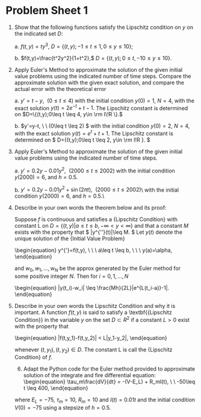 # Problem Sheet 1

1.  Show that the following functions satisfy the Lipschitz condition on $y$ on the indicated set $D$:

    a. $f(t,y)=ty^3,$  $D=\{(t,y);-1\leq t \leq 1, 0\leq y \leq 10\};$

    b. $f(t,y)=\frac{t^2y^2}{1+t^2},$  $D=\{(t,y);0\leq t, -10\leq y \leq 10 \}.$

2. Apply Euler's Method to approximate the solution of the given initial value problems using the indicated number of time steps. Compare the approximate solution with the given exact solution, and compare the actual error with the theoretical error

    a.  $y'=t-y, \ \ (0\leq t \leq 4)$ with the initial condition $y(0)=1$, $N=4$, with the exact solution $y(t)=2e^{-t}+t-1.$ The Lipschitz constant is determined on  $D=\{(t,y);0\leq t \leq 4, y\in \rm I\!R \}.$
    
    b.   $y'=y-t, \ \ (0\leq t \leq 2) $ with the initial condition $y(0)=2,$ $N=4$, with the exact solution   $y(t)=e^{t}+t+1$. The Lipschitz constant is determined on  $ D=\{(t,y);0\leq t \leq 2, y\in \rm I\!R \}. $

3. Apply Euler's Method to approximate the solution of the given initial value problems using the indicated number of time steps.

    a. $y'=0.2y-0.01y^2, \ \ (2000\leq t \leq 2002)$
        with the initial condition $y(2000)=6,$ and $h=0.5$.


    b. $y'=0.2y-0.01y^2+\sin(2\pi t), \ \ (2000\leq t \leq 2002)$\\
        with the initial condition $y(2000)=6,$ and $h=0.5$.\\

4. Describe in your own words the theorem below and its proof:

    Suppose $f$ is continuous and satisfies a {Lipschitz Condition} with constant
    L on $D=\{(t,y)|a\leq t \leq b, -\infty < y < \infty \}$ and that a constant $M$
    exists with the property that 
    $ |y^{''}(t)|\leq M. $
    Let $y(t)$ denote the unique solution of the {Initial Value Problem}
    
   \begin{equation} y^{'}=f(t,y), \ \ \ a\leq t \leq b, \ \ \ y(a)=\alpha, \end{equation}
   
    and $w_0,w_1,...,w_N$ be the approx generated by the Euler method for some
    positive integer $N$.  Then for $i=0,1,...,N$
    
   \begin{equation} |y(t_i)-w_i| \leq \frac{Mh}{2L}|e^{L(t_i-a)}-1|. \end{equation}


5.  Describe in your own words the Lipschitz Condition and why it is important.
    A function $f(t,y)$ is said to satisfy a \textbf{{Lipschitz Condition}} in the variable $y$ on 
    the set $D \subset R^2$ if a constant $L>0$ exist with the property that

    \begin{equation}
    |f(t,y_1)-f(t,y_2)| < L|y_1-y_2|, \end{equation}

    whenever $(t,y_1),(t,y_2) \in D$.  The constant L is call the {Lipschitz Condition}
    of $f$.

    6. Adapt the Python code for the Euler method provided to approximate solution of the integrate and fire differential equation:
    \begin{equation}   \tau_m\frac{dV}{dt} = -(V-E_L) + R_mI(t), \ \ -50\leq t \leq 400, \end{equation}

    where $E_L = -75$, $\tau_m = 10$,
    $R_m = 10$ and $I(t)=0.01t$
    and the initial condition
    $V(0) = -75$ using a stepsize of $h=0.5$.
